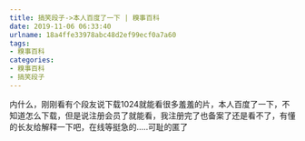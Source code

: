```yaml
---
title: 搞笑段子->本人百度了一下 | 糗事百科
date: 2019-11-06 06:33:40
urlname: 18a4ffe33978abc48d2ef99ecf0a7a60
tags: 
- 糗事百科
categories:
- 糗事百科
- 搞笑段子
---
```

内什么，刚刚看有个段友说下载1024就能看很多羞羞的片，本人百度了一下，不知道怎么下载，但是说注册会员了就能看，我注册完了也备案了还是看不了，有懂的长友给解释一下吧，在线等挺急的.....可耻的匿了



